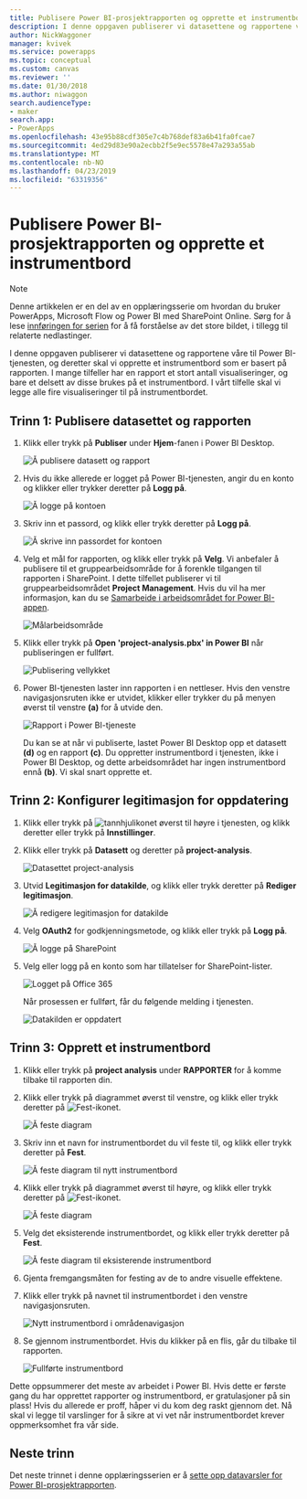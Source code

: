 ```yaml
---
title: Publisere Power BI-prosjektrapporten og opprette et instrumentbord i Microsoft Docs
description: I denne oppgaven publiserer vi datasettene og rapportene våre til Power BI-tjenesten, og deretter skal vi opprette et instrumentbord som er basert på rapporten.
author: NickWaggoner
manager: kvivek
ms.service: powerapps
ms.topic: conceptual
ms.custom: canvas
ms.reviewer: ''
ms.date: 01/30/2018
ms.author: niwaggon
search.audienceType:
- maker
search.app:
- PowerApps
ms.openlocfilehash: 43e95b88cdf305e7c4b768def83a6b41fa0fcae7
ms.sourcegitcommit: 4ed29d83e90a2ecbb2f5e9ec5578e47a293a55ab
ms.translationtype: MT
ms.contentlocale: nb-NO
ms.lasthandoff: 04/23/2019
ms.locfileid: "63319356"
---
```

# <a name="publish-the-power-bi-project-report-and-create-a-dashboard"></a>Publisere Power BI-prosjektrapporten og opprette et instrumentbord
> [!NOTE]
> Denne artikkelen er en del av en opplæringsserie om hvordan du bruker PowerApps, Microsoft Flow og Power BI med SharePoint Online. Sørg for å lese [innføringen for serien](sharepoint-scenario-intro.md) for å få forståelse av det store bildet, i tillegg til relaterte nedlastinger.

I denne oppgaven publiserer vi datasettene og rapportene våre til Power BI-tjenesten, og deretter skal vi opprette et instrumentbord som er basert på rapporten. I mange tilfeller har en rapport et stort antall visualiseringer, og bare et delsett av disse brukes på et instrumentbord. I vårt tilfelle skal vi legge alle fire visualiseringer til på instrumentbordet.

## <a name="step-1-publish-the-dataset-and-report"></a>Trinn 1: Publisere datasettet og rapporten
1. Klikk eller trykk på **Publiser** under **Hjem**-fanen i Power BI Desktop.
   
    ![Å publisere datasett og rapport](./media/sharepoint-scenario-publish-report/06-01-01-publish.png)
2. Hvis du ikke allerede er logget på Power BI-tjenesten, angir du en konto og klikker eller trykker deretter på **Logg på**.
   
    ![Å logge på kontoen](./media/sharepoint-scenario-publish-report/06-01-02-account.png)
3. Skriv inn et passord, og klikk eller trykk deretter på **Logg på**.
   
    ![Å skrive inn passordet for kontoen](./media/sharepoint-scenario-publish-report/06-01-03-password.png)
4. Velg et mål for rapporten, og klikk eller trykk på **Velg**. Vi anbefaler å publisere til et gruppearbeidsområde for å forenkle tilgangen til rapporten i SharePoint. I dette tilfellet publiserer vi til gruppearbeidsområdet **Project Management**. Hvis du vil ha mer informasjon, kan du se [Samarbeide i arbeidsområdet for Power BI-appen](https://docs.microsoft.com/power-bi/service-collaborate-power-bi-workspace).
   
    ![Målarbeidsområde](./media/sharepoint-scenario-publish-report/06-01-04-workspace.png)
5. Klikk eller trykk på **Open 'project-analysis.pbx' in Power BI** når publiseringen er fullført.
   
    ![Publisering vellykket](./media/sharepoint-scenario-publish-report/06-01-05-open-report.png)
6. Power BI-tjenesten laster inn rapporten i en nettleser. Hvis den venstre navigasjonsruten ikke er utvidet, klikker eller trykker du på menyen øverst til venstre **(a)** for å utvide den.
   
    ![Rapport i Power BI-tjeneste](./media/sharepoint-scenario-publish-report/06-01-06-service-report.png)
   
    Du kan se at når vi publiserte, lastet Power BI Desktop opp et datasett **(d)** og en rapport **(c)**. Du oppretter instrumentbord i tjenesten, ikke i Power BI Desktop, og dette arbeidsområdet har ingen instrumentbord ennå **(b)**. Vi skal snart opprette et.

## <a name="step-2-configure-credentials-for-refresh"></a>Trinn 2: Konfigurer legitimasjon for oppdatering
1. Klikk eller trykk på ![tannhjulikonet](./media/sharepoint-scenario-publish-report/icon-gear.png) øverst til høyre i tjenesten, og klikk deretter eller trykk på **Innstillinger**.
2. Klikk eller trykk på **Datasett** og deretter på **project-analysis**.
   
    ![Datasettet project-analysis](./media/sharepoint-scenario-publish-report/06-01-07-dataset.png)
3. Utvid **Legitimasjon for datakilde**, og klikk eller trykk deretter på **Rediger legitimasjon**.
   
    ![Å redigere legitimasjon for datakilde](./media/sharepoint-scenario-publish-report/06-01-08-credentials.png)
4. Velg **OAuth2** for godkjenningsmetode, og klikk eller trykk på **Logg på**.
   
    ![Å logge på SharePoint](./media/sharepoint-scenario-publish-report/06-01-09-sign-in.png)
5. Velg eller logg på en konto som har tillatelser for SharePoint-lister.
   
    ![Logget på Office 365](./media/sharepoint-scenario-publish-report/06-01-10-account.png)
   
    Når prosessen er fullført, får du følgende melding i tjenesten.
   
    ![Datakilden er oppdatert](./media/sharepoint-scenario-publish-report/06-01-11-updated.png)

## <a name="step-3-create-a-dashboard"></a>Trinn 3: Opprett et instrumentbord

1. Klikk eller trykk på **project analysis** under **RAPPORTER** for å komme tilbake til rapporten din.

1. Klikk eller trykk på diagrammet øverst til venstre, og klikk eller trykk deretter på ![Fest-ikonet](./media/sharepoint-scenario-publish-report/icon-pin.png).
   
    ![Å feste diagram](./media/sharepoint-scenario-publish-report/06-01-12-pin-projected.png)
2. Skriv inn et navn for instrumentbordet du vil feste til, og klikk eller trykk deretter på **Fest**.
   
    ![Å feste diagram til nytt instrumentbord](./media/sharepoint-scenario-publish-report/06-01-13-pin-new.png)
3. Klikk eller trykk på diagrammet øverst til høyre, og klikk eller trykk deretter på ![Fest-ikonet](./media/sharepoint-scenario-publish-report/icon-pin.png).
   
    ![Å feste diagram](./media/sharepoint-scenario-publish-report/06-01-14-pin-variance.png)
4. Velg det eksisterende instrumentbordet, og klikk eller trykk deretter på **Fest**.
   
    ![Å feste diagram til eksisterende instrumentbord](./media/sharepoint-scenario-publish-report/06-01-15-pin-existing.png)

5. Gjenta fremgangsmåten for festing av de to andre visuelle effektene.

6. Klikk eller trykk på navnet til instrumentbordet i den venstre navigasjonsruten.
   
    ![Nytt instrumentbord i områdenavigasjon](./media/sharepoint-scenario-publish-report/06-01-16-dashboard-menu.png)

7. Se gjennom instrumentbordet. Hvis du klikker på en flis, går du tilbake til rapporten.
   
    ![Fullførte instrumentbord](./media/sharepoint-scenario-publish-report/06-01-17-dashboard-completed.png)

Dette oppsummerer det meste av arbeidet i Power BI. Hvis dette er første gang du har opprettet rapporter og instrumentbord, er gratulasjoner på sin plass! Hvis du allerede er proff, håper vi du kom deg raskt gjennom det. Nå skal vi legge til varslinger for å sikre at vi vet når instrumentbordet krever oppmerksomhet fra vår side.

## <a name="next-steps"></a>Neste trinn
Det neste trinnet i denne opplæringsserien er å [sette opp datavarsler for Power BI-prosjektrapporten](sharepoint-scenario-alerts-flow.md).

